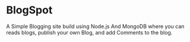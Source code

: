 # BlogSpot
A Simple Blogging site build using Node.js And MongoDB where you can reads blogs, publish your own Blog, and add Comments to the blog.
